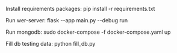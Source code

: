 Install requirements packages:
pip install -r requirements.txt

Run wer-server:
flask --app main.py --debug run

Run mongodb:
sudo docker-compose -f docker-compose.yaml up

Fill db testing data:
python fill_db.py


